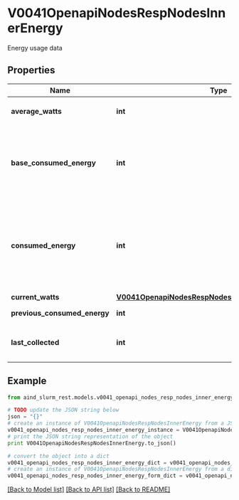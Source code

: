 # V0041OpenapiNodesRespNodesInnerEnergy

Energy usage data

## Properties

Name | Type | Description | Notes
------------ | ------------- | ------------- | -------------
**average_watts** | **int** | Average power consumption, in watts | [optional] 
**base_consumed_energy** | **int** | The energy consumed between when the node was powered on and the last time it was registered by slurmd, in joules | [optional] 
**consumed_energy** | **int** | The energy consumed between the last time the node was registered by the slurmd daemon and the last node energy accounting sample, in joules | [optional] 
**current_watts** | [**V0041OpenapiNodesRespNodesInnerEnergyCurrentWatts**](V0041OpenapiNodesRespNodesInnerEnergyCurrentWatts.md) |  | [optional] 
**previous_consumed_energy** | **int** | Previous value of consumed_energy | [optional] 
**last_collected** | **int** | Time when energy data was last retrieved (UNIX timestamp) | [optional] 

## Example

```python
from aind_slurm_rest.models.v0041_openapi_nodes_resp_nodes_inner_energy import V0041OpenapiNodesRespNodesInnerEnergy

# TODO update the JSON string below
json = "{}"
# create an instance of V0041OpenapiNodesRespNodesInnerEnergy from a JSON string
v0041_openapi_nodes_resp_nodes_inner_energy_instance = V0041OpenapiNodesRespNodesInnerEnergy.from_json(json)
# print the JSON string representation of the object
print V0041OpenapiNodesRespNodesInnerEnergy.to_json()

# convert the object into a dict
v0041_openapi_nodes_resp_nodes_inner_energy_dict = v0041_openapi_nodes_resp_nodes_inner_energy_instance.to_dict()
# create an instance of V0041OpenapiNodesRespNodesInnerEnergy from a dict
v0041_openapi_nodes_resp_nodes_inner_energy_form_dict = v0041_openapi_nodes_resp_nodes_inner_energy.from_dict(v0041_openapi_nodes_resp_nodes_inner_energy_dict)
```
[[Back to Model list]](../README.md#documentation-for-models) [[Back to API list]](../README.md#documentation-for-api-endpoints) [[Back to README]](../README.md)


